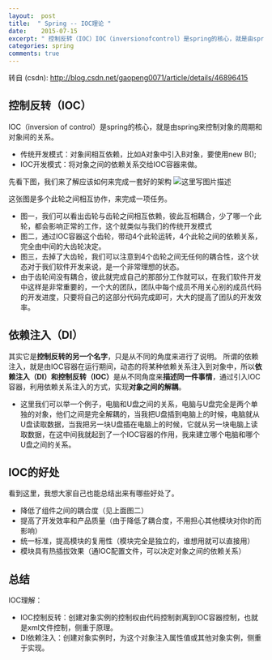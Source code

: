 ```yaml
---
layout:  post
title:  " Spring -- IOC理论 "
date:    2015-07-15
excerpt: " 控制反转（IOC）IOC（inversionofcontrol）是spring的核心，就是由spring来控制对象的周期和对象间的关系。传统开发模式：对象间相互依赖，比如A对象中引入B对象，要使用newB();IOC开发模式：将对象之间的依赖关系交给IOC容器来做。先看下图，我们来了解应该如何来完成一套好的架构这张图是多个此轮之间相互协作，来完成一项任务。图一，我们可以看出齿轮与... "
categories: spring 
comments: true
---
```

转自 (csdn): http://blog.csdn.net/gaopeng0071/article/details/46896415
<div class="markdown_views">
 <h2 id="控制反转ioc">控制反转（IOC）</h2> 
 <p>IOC（inversion of control）是spring的核心，就是由spring来控制对象的周期和对象间的关系。</p> 
 <ul> 
  <li>传统开发模式：对象间相互依赖，比如A对象中引入B对象，要使用new B();</li> 
  <li>IOC开发模式：将对象之间的依赖关系交给IOC容器来做。</li> 
 </ul> 
 <p>先看下图，我们来了解应该如何来完成一套好的架构  <img src="http://img.blog.csdn.net/20150715170831018" alt="这里写图片描述" title=""></p> 
 <p>这张图是多个此轮之间相互协作，来完成一项任务。</p> 
 <ul> 
  <li>图一，我们可以看出齿轮与齿轮之间相互依赖，彼此互相耦合，少了哪一个此轮，都会影响正常的工作，这个就类似与我们的传统开发模式</li> 
  <li>图二，通过IOC容器这个齿轮，带动4个此轮运转，4个此轮之间的依赖关系，完全由中间的大齿轮决定。</li> 
  <li>图三，去掉了大齿轮，我们可以注意到4个齿轮之间无任何的耦合性，这个状态对于我们软件开发来说，是一个非常理想的状态。</li> 
  <li>由于齿轮间没有耦合，彼此就完成自己的那部分工作就可以，在我们软件开发中这样是非常重要的，一个大的团队，团队中每个成员不用关心别的成员代码的开发进度，只要将自己的这部分代码完成即可，大大的提高了团队的开发效率。</li> 
 </ul> 
 <h2 id="依赖注入di">依赖注入（DI）</h2> 
 <p>其实它是<strong>控制反转的另一个名字</strong>，只是从不同的角度来进行了说明。  所谓的依赖注入，就是由IOC容器在运行期间，动态的将某种依赖关系注入到对象中，所以<strong>依赖注入（DI）和控制反转（IOC）</strong>是从不同角度来<strong>描述同一件事情</strong>，通过引入IOC容器，利用依赖关系注入的方式，实现<strong>对象之间的解耦</strong>。</p> 
 <ul> 
  <li>这里我们可以举一个例子，电脑和U盘之间的关系，电脑与U盘完全是两个单独的对象，他们之间是完全解耦的，当我把U盘插到电脑上的时候，电脑就从U盘读取数据，当我把另一块U盘插在电脑上的时候，它就从另一块电脑上读取数据，在这中间我就起到了一个IOC容器的作用，我来建立哪个电脑和哪个U盘之间的关系。</li> 
 </ul> 
 <h2 id="ioc的好处">IOC的好处</h2> 
 <p>看到这里，我想大家自己也能总结出来有哪些好处了。</p> 
 <ul> 
  <li>降低了组件之间的耦合度（见上面图二）</li> 
  <li>提高了开发效率和产品质量（由于降低了耦合度，不用担心其他模块对你的而影响）</li> 
  <li>统一标准，提高模块的复用性（模块完全是独立的，谁想用就可以直接用）</li> 
  <li>模块具有热插拔效果（通IOC配置文件，可以决定对象之间的依赖关系）</li> 
 </ul> 
 <h2 id="总结">总结</h2> 
 <p>IOC理解：</p> 
 <ul> 
  <li>IOC控制反转：创建对象实例的控制权由代码控制剥离到IOC容器控制，也就是xml文件控制，侧重于原理。</li> 
  <li>DI依赖注入：创建对象实例时，为这个对象注入属性值或其他对象实例，侧重于实现。</li> 
 </ul>
</div>